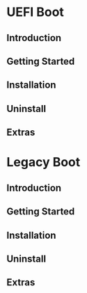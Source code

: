 # UEFI Boot
## Introduction
## Getting Started
## Installation
## Uninstall
## Extras
# Legacy Boot
## Introduction
## Getting Started
## Installation
## Uninstall
## Extras